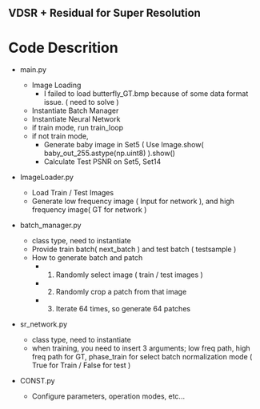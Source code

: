 ## VDSR + Residual for Super Resolution

# Code Descrition

* main.py
	* Image Loading
		* I failed to load butterfly_GT.bmp because of some data format issue. ( need to solve )
	* Instantiate Batch Manager
	* Instantiate Neural Network
	* if train mode, run train_loop
	* if not train mode,
		* Generate baby image in Set5 ( Use Image.show( baby_out_255.astype(np.uint8) ).show()
		* Calculate Test PSNR on Set5, Set14

* ImageLoader.py
	* Load Train / Test Images
	* Generate low frequency image ( Input for network ), and high frequency image( GT for network )

* batch_manager.py
	* class type, need to instantiate
	* Provide train batch( next_batch ) and test batch ( testsample )
	* How to generate batch and patch
		* 1. Randomly select image ( train / test images )
		* 2. Randomly crop a patch from that image
		* 3. Iterate 64 times, so generate 64 patches

* sr_network.py
	* class type, need to instantiate
	* when training, you need to insert 3 arguments; low freq path, high freq path for GT, phase_train for select batch normalization mode ( True for Train / False for test )

* CONST.py
	* Configure parameters, operation modes, etc...


